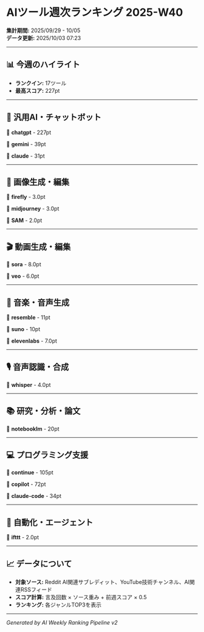# AIツール週次ランキング 2025-W40

**集計期間:** 2025/09/29 - 10/05  
**データ更新:** 2025/10/03 07:23

---

## 📊 今週のハイライト

- **ランクイン:** 17ツール
- **最高スコア:** 227pt

---

## 🤖 汎用AI・チャットボット

🥇 **chatgpt** - 227pt

🥈 **gemini** - 39pt

🥉 **claude** - 31pt

---

## 🎨 画像生成・編集

🥇 **firefly** - 3.0pt

🥈 **midjourney** - 3.0pt

🥉 **SAM** - 2.0pt

---

## 🎬 動画生成・編集

🥇 **sora** - 8.0pt

🥈 **veo** - 6.0pt

---

## 🎵 音楽・音声生成

🥇 **resemble** - 11pt

🥈 **suno** - 10pt

🥉 **elevenlabs** - 7.0pt

---

## 🎙️ 音声認識・合成

🥇 **whisper** - 4.0pt

---

## 📚 研究・分析・論文

🥇 **notebooklm** - 20pt

---

## 💻 プログラミング支援

🥇 **continue** - 105pt

🥈 **copilot** - 72pt

🥉 **claude-code** - 34pt

---

## 🔄 自動化・エージェント

🥇 **ifttt** - 2.0pt

---

## 📈 データについて

- **対象ソース:** Reddit AI関連サブレディット、YouTube技術チャンネル、AI関連RSSフィード
- **スコア計算:** 言及回数 × ソース重み + 前週スコア × 0.5
- **ランキング:** 各ジャンルTOP3を表示

---

*Generated by AI Weekly Ranking Pipeline v2*
